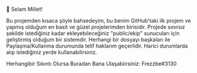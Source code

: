 👋 Selam Millet!

 Bu projemden kısaca şöyle bahsedeyim, bu benim GitHub'taki ilk projem ve yapmış olduğum en basit ve güzel projelerimden birisidir.
Projede sınırsız şekilde istediğiniz kadar ekleyebileceğiniz "public/ekip" sunucuları için geliştirmiş olduğum bir sistemdir. 
Herhangi bir dosyayı başkaları ile Paylaşma/Kullanma durumunda telif haklarım geçerlidir. Harici durumlarda alıp istediğiniz yerde kullanabilirsiniz.

Herhangibir Sıkıntı Olursa Buradan Bana Ulaşabiirsiniz: Frezzbe#3130
